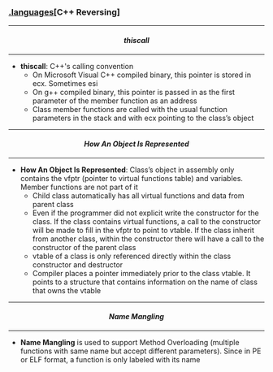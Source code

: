 ### [.languages](languages.md)[__C++ Reversing__]

---
#### *<p align='center'> thiscall </p>*
---
* __thiscall__: C++'s calling convention
  + On Microsoft Visual C++ compiled binary, this pointer is stored in ecx. Sometimes esi 
  + On g++ compiled binary, this pointer is passed in as the first parameter of the member function as an address 
  + Class member functions are called with the usual function parameters in the stack and with ecx pointing to the class’s object 

---
#### *<p align='center'> How An Object Is Represented </p>*
---
* __How An Object Is Represented__: Class’s object in assembly only contains the vfptr (pointer to virtual functions table) and variables. Member functions are not part of it
  + Child class automatically has all virtual functions and data from parent class
  + Even if the programmer did not explicit write the constructor for the class. If the class contains virtual functions, a call to the constructor will be made to fill in the vfptr to point to vtable. If the class inherit from another class, within the constructor there will have a call to the constructor of the parent class  
  + vtable of a class is only referenced directly within the class constructor and destructor
  + Compiler places a pointer immediately prior to the class vtable. It points to a structure that contains information on the name of class that owns the vtable

---
#### *<p align='center'> Name Mangling </p>*
---
* __Name Mangling__ is used to support Method Overloading (multiple functions with same name but accept different parameters). Since in PE or ELF format, a function is only labeled with its name
